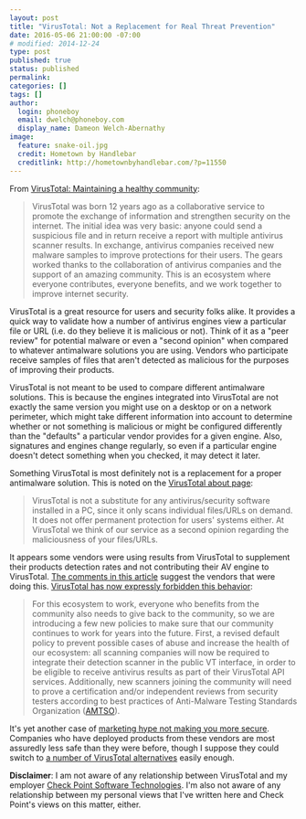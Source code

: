 ```yaml
---
layout: post
title: "VirusTotal: Not a Replacement for Real Threat Prevention"
date: 2016-05-06 21:00:00 -07:00
# modified: 2014-12-24
type: post
published: true
status: published
permalink: 
categories: []
tags: []
author:
  login: phoneboy
  email: dwelch@phoneboy.com
  display_name: Dameon Welch-Abernathy
image:
  feature: snake-oil.jpg
  credit: Hometown by Handlebar
  creditlink: http://hometownbyhandlebar.com/?p=11550
---
```

From [VirusTotal: Maintaining a healthy community](http://blog.virustotal.com/2016/05/maintaining-healthy-community.html):

> VirusTotal was born 12 years ago as a collaborative service to promote the exchange of information and strengthen security on the internet. The initial idea was very basic: anyone could send a suspicious file and in return receive a report with multiple antivirus scanner results. In exchange, antivirus companies received new malware samples to improve protections for their users. The gears worked thanks to the collaboration of antivirus companies and the support of an amazing community. This is an ecosystem where everyone contributes, everyone benefits, and we work together to improve internet security. 

VirusTotal is a great resource for users and security folks alike. It provides a quick way to validate how a number of antivirus engines view a particular file or URL (i.e. do they believe it is malicious or not). Think of it as a "peer review" for potential malware or even a "second opinion" when compared to whatever antimalware solutions you are using. Vendors who participate receive samples of files that aren't detected as malicious for the purposes of improving their products. 

VirusTotal is not meant to be used to compare different antimalware solutions. This is because the engines integrated into VirusTotal are not exactly the same version you might use on a desktop or on a network perimeter, which might take different information into account to determine whether or not something is malicious or might be configured differently than the "defaults" a particular vendor provides for a given engine. Also, signatures and engines change regularly, so even if a particular engine doesn't detect something when you checked, it may detect it later.

Something VirusTotal is most definitely not is a replacement for a proper antimalware solution. This is noted on the [VirusTotal about page](https://www.virustotal.com/en/about/):

> VirusTotal is not a substitute for any antivirus/security software installed in a PC, since it only scans individual files/URLs on demand. It does not offer permanent protection for users' systems either. At VirusTotal we think of our service as a second opinion regarding the maliciousness of your files/URLs.

It appears some vendors were using results from VirusTotal to supplement their products detection rates and not contributing their AV engine to VirusTotal. [The comments in this article](http://blog.eckelberry.com/a-bomb-just-dropped-in-endpoint-security-and-im-not-sure-anyone-noticed/) suggest the vendors that were doing this. [VirusTotal has now expressly forbidden this behavior](http://blog.virustotal.com/2016/05/maintaining-healthy-community.html):

> For this ecosystem to work, everyone who benefits from the community also needs to give back to the community, so we are introducing a few new policies to make sure that our community continues to work for years into the future. First, a revised default policy to prevent possible cases of abuse and increase the health of our ecosystem: all scanning companies will now be required to integrate their detection scanner in the public VT interface, in order to be eligible to receive antivirus results as part of their VirusTotal API services. Additionally, new scanners joining the community will need to prove a certification and/or independent reviews from security testers according to best practices of Anti-Malware Testing Standards Organization ([AMTSO](http://www.amtso.org/)). 

It's yet another case of [marketing hype not making you more secure](http://phoneboy.org/2015/12/06/marketing-hype-and-security-technology-that-actually-works/). Companies who have deployed products from these vendors are most assuredly less safe than they were before, though I suppose they could switch to [a number of VirusTotal alternatives](http://alternativeto.net/software/virustotal/) easily enough.

**Disclaimer**: I am not aware of any relationship between VirusTotal and my employer [Check Point Software Technologies](https://www.checkpoint.com). I'm also not aware of any relationship between my personal views that I've written here and Check Point's views on this matter, either. 